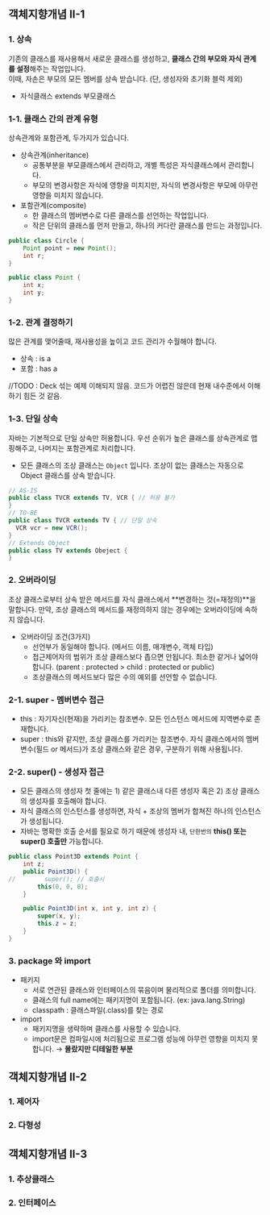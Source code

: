 ## 객체지향개념 II-1
### 1. 상속
기존의 클래스를 재사용해서 새로운 클래스를 생성하고, **클래스 간의 부모와 자식 관계를 설정**해주는 작업입니다.  
이때, 자손은 부모의 모든 멤버를 상속 받습니다. (단, 생성자와 초기화 블럭 제외)
* 자식클래스 extends 부모클래스

### 1-1. 클래스 간의 관계 유형
상속관계와 포함관계, 두가지가 있습니다.
* 상속관계(inheritance)
  * 공통부분을 부모클래스에서 관리하고, 개별 특성은 자식클래스에서 관리합니다.
  * 부모의 변경사항은 자식에 영향을 미치지만, 자식의 변경사항은 부모에 아무런 영향을 미치지 않습니다.
* 포함관계(composite)
  * 한 클래스의 멤버변수로 다른 클래스를 선언하는 작업입니다.
  * 작은 단위의 클래스를 먼저 만들고, 하나의 커다란 클래스를 만드는 과정입니다.
```java
public class Circle {
    Point point = new Point();
    int r;
}

public class Point {
    int x;
    int y;
}
```
### 1-2. 관계 결정하기
많은 관계를 맺어줄때, 재사용성을 높이고 코드 관리가 수월해야 합니다. 
* 상속 : is a
* 포함 : has a

//TODO : Deck 섞는 예제 이해되지 않음. 코드가 어렵진 않은데 현재 내수준에서 이해하기 힘든 것 같음.


### 1-3. 단일 상속
자바는 기본적으로 단일 상속만 허용합니다. 우선 순위가 높은 클래스를 상속관계로 맵핑해주고, 나머지는 포함관계로 처리합니다.
* 모든 클래스의 조상 클래스는 `Object` 입니다. 조상이 없는 클래스는 자동으로 Object 클래스를 상속 받습니다.
```java
// AS-IS
public class TVCR extends TV, VCR { // 허용 불가
}
// TO-BE
public class TVCR extends TV { // 단일 상속
  VCR vcr = new VCR();
}
// Extends Object
public class TV extends Obeject {
}
```
### 2. 오버라이딩
조상 클래스로부터 상속 받은 메서드를 자식 클래스에서 **변경하는 것(=재정의)**을 말합니다. 만약, 조상 클래스의 메서드를 재정의하지 않는 경우에는 오버라이딩에 속하지 않습니다.
* 오버라이딩 조건(3가지)
  * 선언부가 동일해야 합니다. (메서드 이름, 매개변수, 객체 타입)
  * 접근제어자의 범위가 조상 클래스보다 좁으면 안됩니다. 최소한 같거나 넓어야 합니다. (parent : protected > child : protected or public)
  * 조상클래스의 메서드보다 많은 수의 예외를 선언할 수 없습니다.

### 2-1. super - 멤버변수 접근
* this : 자기자신(현재)을 가리키는 참조변수. 모든 인스턴스 메서드에 지역변수로 존재합니다.
* super : this와 같지만, 조상 클래스를 가리키는 참조변수. 자식 클래스에서의 멤버변수(필드 or 메서드)가 조상 클래스와 같은 경우, 구분하기 위해 사용됩니다.

### 2-2. super() - 생성자 접근
* 모든 클래스의 생성자 첫 줄에는 1) 같은 클래스내 다른 생성자 혹은 2) 조상 클래스의 생성자를 호출해야 합니다.
* 자식 클래스의 인스턴스를 생성하면, 자식 + 조상의 멤버가 합쳐진 하나의 인스턴스가 생성됩니다.
* 자바는 명확한 호출 순서를 필요로 하기 때문에 생성자 내, `단한번의` **this() 또는 super() 호출만** 가능합니다. 
```java
public class Point3D extends Point {
    int z;
    public Point3D() {
//        super(); // 호출시
        this(0, 0, 0);
    }

    public Point3D(int x, int y, int z) {
        super(x, y);
        this.z = z;
    }
}
```

### 3. package 와 import
* 패키지
  * 서로 연관된 클래스와 인터페이스의 묶음이며 물리적으로 폴더를 의미합니다. 
  * 클래스의 full name에는 패키지명이 포함됩니다. (ex: java.lang.String)
  * classpath : 클래스파일(.class)를 찾는 경로
* import
  * 패키지명을 생략하며 클래스를 사용할 수 있습니다.
  * import문은 컴파일시에 처리됨으로 프로그램 성능에 아무런 영향을 미치지 못합니다. → **몰랐지만 디테일한 부분**

## 객체지향개념 II-2
### 1. 제어자
### 2. 다형성

## 객체지향개념 II-3
### 1. 추상클래스
### 2. 인터페이스



